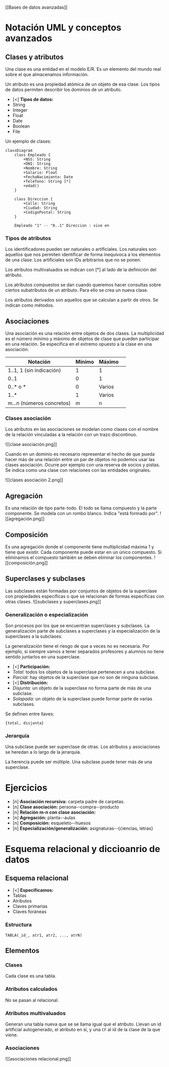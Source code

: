 [[Bases de datos avanzadas]]

# Notación UML y conceptos avanzados
## Clases y atributos
Una clase es una entidad en el modelo E/R. Es un elemento del mundo real sobre el que almacenamos información.

Un atributo es una propiedad atómica de un objeto de esa clase. Los tipos de datos permiten describir los dominios de un atributo.
+ [<] **Tipos de datos:**
+ String
+ Integer
+ Float
+ Date
+ Boolean
+ File

Un ejemplo de clases:

```mermaid
classDiagram
    class Empleado {
        +NSS: String
        +DNI: String
        +Nombre: String
        +Salario: Float
        +FechaNacimiento: Date
        +Teléfono: String [*]
        +edad()
    }

    class Direccion {
        +Calle: String
        +Ciudad: String
        +CodigoPostal: String
    }

    Empleado "1" -- "0..1" Direccion : vive en

```

### Tipos de atributos
Los identificadores pueden ser naturales o artificiales. Los naturales son aquellos que nos permiten identificar de forma inequívoca a los elementos de una clase. Los artificiales son IDs arbitrarios que no se ponen.

Los atributos multivaluados se indican con \[\*] al lado de la definición del atributo.

Los atributos compuestos se dan cuando queremos hacer consultas sobre ciertos subatributos de un atributo. Para ello se crea un nueva clase.

Los atributos derivados son aquellos que se calculan a partir de otros. Se indican como métodos.

## Asociaciones
Una asociación es una relación entre objetos de dos clases. La multiplicidad es el número mínimo y máximo de objetos de clase que pueden participar en una relación. Se especifica en el extremo opuesto a la clase en una asociación. 

| Notación | Mínimo | Máximo |  |
| ---- | ---- | ---- | ---- |
| 1..1, 1 (sin indicación) | 1 | 1 |  |
| 0..1 | 0 | 1 |  |
| 0..\* o \* | 0 | Varios |  |
| 1..* | 1 | Varios |  |
| m...n (números concretos) | m | n |  |

### Clases asociación
Los atributos en las asociaciones se modelan como clases con el nombre de la relación vinculadas a la relación con un trazo discontinuo.

![[clase asociación.png]]

Cuando en un dominio es necesario representar el hecho de que pueda hacer más de una relación entre un par de objetos no podemos usar las clases asociación. Ocurre por ejemplo con una reserva de socios y pistas. Se indica como una clase con relaciones con las entidades originales.

![[clases asociación 2.png]]

## Agregación
Es una relación de tipo parte-todo. El todo se llama compuesto y la parte componente. Se modela con un rombo blanco. Indica "está formado por".
![[agregación.png]]

## Composición
Es una agregación donde el componente tiene multiplicidad máxima 1 y tiene que existir. Cada componente puede estar en un único compuesto. Si eliminamos el compuesto también se deben eliminar los componentes.
![[composición.png]]

## Superclases y subclases
Las subclases están formadas por conjuntos de objetos de la superclase con propiedades específicas o que se relacionan de formas específicas con otras clases.
![[subclases y superclases.png]]

### Generalización o especialización
Son procesos por los que se encuentran superclases y subclases. La generalización parte de subclases a superclases y la especialización de la superclases a la subclases.

La generalización tiene el riesgo de que a veces no es necesaria. Por ejemplo, si siempre vamos a tener separados profesores y alumnos no tiene sentido juntarlos en una superclase.

+ [<] **Participación:** 
+ *Total:* todos los objetos de la superclase pertenecen a una subclase.
+ *Parcial:* hay objetos de la superclase que no son de ninguna subclase.
+ [<] **Distribución:** 
+ *Disjunta:* un objeto de la superclase no forma parte de más de una subclase.
+ *Solapada:* un objeto de la superclase puede formar parte de varias subclases.

Se definen entre llaves:
```
{total, disjunta}
```

### Jerarquía
Una subclase puede ser superclase de otras. Los atributos y asociaciones se heredan a lo largo de la jerarquía.

 La herencia puede ser múltiple. Una subclase puede tener más de una superclase.

# Ejercicios
+ [n] **Asociación recursiva:** carpeta padre de carpetas.
+ [n] **Clase asociación:** persona--compra--producto
+ [n] **Relación m-n con clase asociación:** 
+ [n] **Agregación:** planta--aulas
+ [n] **Composición:** esqueleto--huesos
+ [n] **Especialización/generalización:** asignaturas--{ciencias, letras} 

# Esquema relacional y diccioanrio de datos
## Esquema relacional
+ [<] **Especificamos:**
+ Tablas
+ Atributos
+ Claves primarias
+ Claves foráneas

### Estructura
```
TABLA(_id_, atr1, atr2, ..., atrN)
```

## Elementos
### Clases
Cada clase es una tabla.

### Atributos calculados
No se pasan al relacional.

### Atributos multivaluados
Generan una tabla nueva que se se llama igual que el atributo. Llevan un id artificial autogenerado, el atributo en sí, y una `CF` al id de la clase de la que viene.

### Asociaciones
![[asociaciones relacional.png]]

